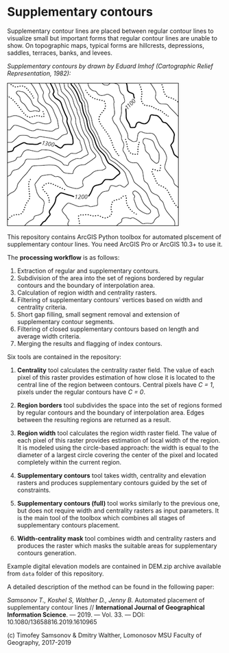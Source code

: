 # Supplementary contours

Supplementary contour lines are placed between regular contour lines to visualize small but important forms that regular contour lines are unable to show. On topographic maps, typical forms are hillcrests, depressions, saddles, terraces, banks, and levees. 

*Supplementary contours by drawn by Eduard Imhof (Cartographic Relief Representation, 1982):*

![Supplementary contours by Eduard Imhof (Cartographic Relief Representation, 1982)](img/imhof.png)

This repository contains ArcGIS Python toolbox for automated plscement of supplementary contour lines. You need ArcGIS Pro or ArcGIS 10.3+ to use it.

The **processing workflow** is as follows:

1.	Extraction of regular and supplementary contours.
2.	Subdivision of the area into the set of regions bordered by regular contours and the boundary of interpolation area.
3.	Calculation of region width and centrality rasters.
4.	Filtering of supplementary contours' vertices based on width and centrality criteria.
5.	Short gap filling, small segment removal and extension of supplementary contour segments.
6.	Filtering of closed supplementary contours based on length and average width criteria.
7.	Merging the results and flagging of index contours.

Six tools are contained in the repository:

1. **Centrality** tool calculates the centrality raster field. The value of each pixel of this raster provides estimation of how close it is located to the central line of the region between contours. Central pixels have *C = 1*,
pixels under the regular contours have *C = 0*.

2. **Region borders** tool subdivides the space into the set of regions formed by regular contours and the boundary of interpolation area. Edges between the resulting regions are returned as a result.

3. **Region width** tool calculates the region width raster field. The value of each pixel of this raster provides estimation of local width of the region. It is modeled using the circle-based approach: the width is equal to the diameter of a largest circle covering the center of the pixel and located completely within the current region.

4. **Supplementary contours** tool takes width, centrality and elevation rasters and produces supplementary contours guided by the set of constraints.

5. **Supplementary contours (full)** tool works similarly to the previous one, but does not require width and centrality rasters as input parameters. It is the main tool of the toolbox which combines all stages of supplementary contours placement.

6. **Width-centrality mask** tool combines width and centrality rasters and produces the raster which masks the suitable areas for supplementary contours generation.

Example digital elevation models are contained in DEM.zip archive available from `data` folder of this repository.

A detailed description of the method can be found in the following paper:

*Samsonov T., Koshel S, Walther D., Jenny B.* Automated placement of supplementary contour lines // **International Journal of Geographical Information Science**. — 2019. — Vol. 33. — DOI: 10.1080/13658816.2019.1610965

(c) Timofey Samsonov & Dmitry Walther, Lomonosov MSU Faculty of Geography, 2017-2019
